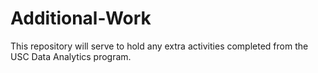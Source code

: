 # Additional-Work
This repository will serve to hold any extra activities completed from the USC Data Analytics program.
